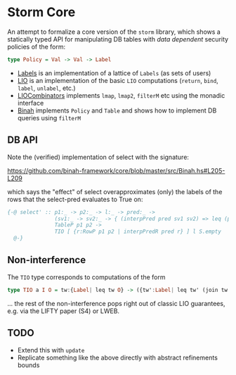 # Storm Core

An attempt to formalize a core version of the `storm` library, which shows a statically
typed API for manipulating DB tables with *data dependent* security policies of the form:

```haskell
type Policy = Val -> Val -> Label
```

* [Labels](src/Labels.hs) is an implementation of a lattice of `Labels` (as sets of users)
* [LIO](src/LIO.hs) is an implementation of the basic `LIO` computations (`return`, `bind`, `label`, `unlabel`, etc.)
* [LIOCombinators](src/LIOCombinators.hs) implements `lmap`, `lmap2`, `filterM` etc using the monadic interface
* [Binah](src/Binah.hs) implements `Policy` and `Table` and shows how to implement DB queries using `filterM`

## DB API

Note the (verified) implementation of select with the signature:

https://github.com/binah-framework/core/blob/master/src/Binah.hs#L205-L209

which says the "effect" of select  overapproximates (only) the labels of the rows that the select-pred evaluates to True on:

```haskell
{-@ select' :: p1:_ -> p2:_ -> l:_ -> pred:_ -> 
               (sv1:_ -> sv2:_ -> { (interpPred pred sv1 sv2) => leq (predLabel pred p1 p2 sv1 sv2) l }) ->
               TableP p1 p2 -> 
               TIO [ {r:RowP p1 p2 | interpPredR pred r} ] l S.empty 
  @-}
```

## Non-interference

The `TIO` type corresponds to computations of the form

```haskell
type TIO a I O = tw:{Label| leq tw O} -> ({tw':Label| leq tw' (join tw I)}, a)
```

... the rest of the non-interference pops right out of classic LIO guarantees, 
e.g. via the LIFTY paper (S4) or LWEB.

## TODO

- Extend this with `update` 
- Replicate something like the above directly with abstract refinements bounds
